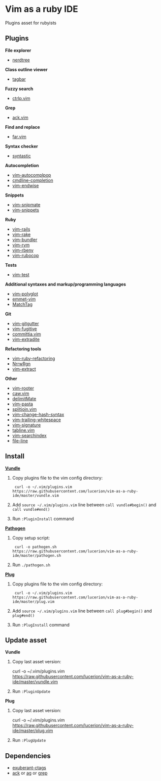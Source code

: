 # Vim as a ruby IDE

Plugins asset for rubyists


## Plugins

**File explorer**

* [nerdtree](https://github.com/scrooloose/nerdtree)

**Class outline viewer**

* [tagbar](https://github.com/majutsushi/tagbar)

**Fuzzy search**

* [ctrlp.vim](https://github.com/ctrlpvim/ctrlp.vim)

**Grep**

* [ack.vim](https://github.com/mileszs/ack.vim)

**Find and replace**

* [far.vim](https://github.com/brooth/far.vim)

**Syntax checker**

* [syntastic](https://github.com/scrooloose/syntastic)

**Autocompletion**

* [vim-autocomplpop](https://github.com/othree/vim-autocomplpop)
* [cmdline-completion](http://www.vim.org/scripts/script.php?script_id=3531)
* [vim-endwise](https://github.com/tpope/vim-endwise)

**Snippets**

* [vim-snipmate](https://github.com/garbas/vim-snipmate)
* [vim-snippets](https://github.com/honza/vim-snippets)

**Ruby**

* [vim-rails](https://github.com/tpope/vim-rails)
* [vim-rake](https://github.com/tpope/vim-rake)
* [vim-bundler](https://github.com/tpope/vim-bundler)
* [vim-rvm](https://github.com/tpope/vim-rvm)
* [vim-rbenv](https://github.com/tpope/vim-rbenv)
* [vim-rubocop](https://github.com/ngmy/vim-rubocop)

**Tests**

* [vim-test](https://github.com/janko-m/vim-test)

**Additional syntaxes and markup/programming languages**

* [vim-polyglot](https://github.com/sheerun/vim-polyglot)
* [emmet-vim](https://github.com/mattn/emmet-vim)
* [MatchTag](https://github.com/gregsexton/MatchTag)

**Git**

* [vim-gitgutter](https://github.com/airblade/vim-gitgutter)
* [vim-fugitive](https://github.com/tpope/vim-fugitive)
* [committia.vim](https://github.com/rhysd/committia.vim)
* [vim-extradite](https://github.com/int3/vim-extradite)

**Refactoring tools**

* [vim-ruby-refactoring](https://github.com/ecomba/vim-ruby-refactoring)
* [NrrwRgn](https://github.com/chrisbra/NrrwRgn)
* [vim-extract](https://github.com/lucerion/vim-extract)

**Other**

* [vim-rooter](https://github.com/airblade/vim-rooter)
* [caw.vim](https://github.com/tyru/caw.vim)
* [delimitMate](https://github.com/Raimondi/delimitMate)
* [vim-pasta](https://github.com/sickill/vim-pasta)
* [splitjoin.vim](https://github.com/AndrewRadev/splitjoin.vim)
* [vim-change-hash-syntax](https://github.com/ck3g/vim-change-hash-syntax)
* [vim-trailing-whitespace](https://github.com/bronson/vim-trailing-whitespace)
* [vim-signature](https://github.com/kshenoy/vim-signature)
* [tabline.vim](https://github.com/mkitt/tabline.vim)
* [vim-searchindex](https://github.com/google/vim-searchindex)
* [file-line](https://github.com/bogado/file-line)


## Install

**[Vundle](https://github.com/VundleVim/Vundle.vim)**

1. Copy plugins file to the vim config directory:

        curl -o ~/.vim/plugins.vim https://raw.githubusercontent.com/lucerion/vim-as-a-ruby-ide/master/vundle.vim

2. Add `source ~/.vim/plugins.vim` line between `call vundle#begin()` and `call vundle#end()`

3. Run `:PluginInstall` command

**[Pathogen](https://github.com/tpope/vim-pathogen)**

1. Copy setup script:

        curl -o pathogen.sh https://raw.githubusercontent.com/lucerion/vim-as-a-ruby-ide/master/pathogen.sh

2. Run `./pathogen.sh`

**[Plug](https://github.com/junegunn/vim-plug)**

1. Copy plugins file to the vim config directory:

        curl -o ~/.vim/plugins.vim https://raw.githubusercontent.com/lucerion/vim-as-a-ruby-ide/master/plug.vim

2. Add `source ~/.vim/plugins.vim` line between `call plug#begin()` and `plug#end()`

3. Run `:PlugInstall` command


## Update asset

**Vundle**

1. Copy last asset version:

      curl -o ~/.vim/plugins.vim https://raw.githubusercontent.com/lucerion/vim-as-a-ruby-ide/master/vundle.vim

2. Run `:PluginUpdate`

**Plug**

1. Copy last asset version:

      curl -o ~/.vim/plugins.vim https://raw.githubusercontent.com/lucerion/vim-as-a-ruby-ide/master/plug.vim

2. Run `:PlugUpdate`


## Dependencies

* [exuberant-ctags](http://ctags.sourceforge.net)
* [ack](http://beyondgrep.com) or [ag](http://betterthanack.com) or [grep](https://www.gnu.org/savannah-checkouts/gnu/grep)
